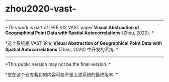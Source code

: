 # zhou2020-vast-

---
*This work is part of IEEE VIS VAST paper **Visual Abstraction of Geographical Point Data with Spatial Autocorrelations** (Zhou, 2020). *

*这个系统是 VAST 论文 **Visual Abstraction of Geographical Point Data with Spatial Autocorrelations** (Zhou, 2020) 中开发的系统. *

---
*This public version may not be the final version. *

*您在这个仓库看到的内容可能不是上述系统的最终版本. *
